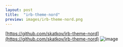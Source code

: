 ```yaml
---
layout: post
title:  "irb-theme-nord"
preview: images/irb-theme-nord.png
---
```


[https://github.com/skatkov/irb-theme-nord](https://github.com/skatkov/irb-theme-nord)
![image](../../../images/irb-theme-nord.png)